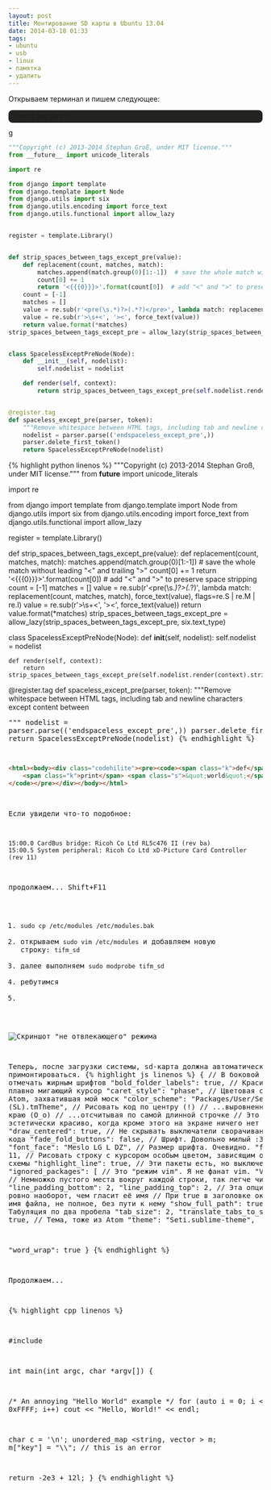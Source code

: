 ```yaml
---
layout: post
title: Монтирование SD карты в Ubuntu 13.04
date: 2014-03-18 01:33
tags:
- ubuntu
- usb
- linux
- памятка
- удалить
---
```


Открываем терминал и пишем следующее:

<p style="display: block;
overflow-x: auto;
padding: 0.5em;
background: #23241f;
border-radius: 8px;
-webkit-text-size-adjust: none;
max-width: 600px;
font-size: 0.8em;">
```
lspci | grep Card
```
</p>
g


``` python
"""Copyright (c) 2013-2014 Stephan Groß, under MIT license."""
from __future__ import unicode_literals

import re

from django import template
from django.template import Node
from django.utils import six
from django.utils.encoding import force_text
from django.utils.functional import allow_lazy


register = template.Library()


def strip_spaces_between_tags_except_pre(value):
    def replacement(count, matches, match):
        matches.append(match.group(0)[1:-1])  # save the whole match without leading "<" and trailing ">"
        count[0] += 1
        return '<{{{0}}}>'.format(count[0])  # add "<" and ">" to preserve space stripping
    count = [-1]
    matches = []
    value = re.sub(r'<pre(\s.*)?>(.*?)</pre>', lambda match: replacement(count, matches, match), force_text(value), flags=re.S | re.M | re.I)
    value = re.sub(r'>\s+<', '><', force_text(value))
    return value.format(*matches)
strip_spaces_between_tags_except_pre = allow_lazy(strip_spaces_between_tags_except_pre, six.text_type)


class SpacelessExceptPreNode(Node):
    def __init__(self, nodelist):
        self.nodelist = nodelist

    def render(self, context):
        return strip_spaces_between_tags_except_pre(self.nodelist.render(context).strip())


@register.tag
def spaceless_except_pre(parser, token):
    """Remove whitespace between HTML tags, including tab and newline characters except content between <pre>"""
    nodelist = parser.parse(('endspaceless_except_pre',))
    parser.delete_first_token()
    return SpacelessExceptPreNode(nodelist)
```



{% highlight python linenos %}
"""Copyright (c) 2013-2014 Stephan Groß, under MIT license."""
from __future__ import unicode_literals

import re

from django import template
from django.template import Node
from django.utils import six
from django.utils.encoding import force_text
from django.utils.functional import allow_lazy


register = template.Library()


def strip_spaces_between_tags_except_pre(value):
    def replacement(count, matches, match):
        matches.append(match.group(0)[1:-1])  # save the whole match without leading "<" and trailing ">"
        count[0] += 1
        return '<{{{0}}}>'.format(count[0])  # add "<" and ">" to preserve space stripping
    count = [-1]
    matches = []
    value = re.sub(r'<pre(\s.*)?>(.*?)</pre>', lambda match: replacement(count, matches, match), force_text(value), flags=re.S | re.M | re.I)
    value = re.sub(r'>\s+<', '><', force_text(value))
    return value.format(*matches)
strip_spaces_between_tags_except_pre = allow_lazy(strip_spaces_between_tags_except_pre, six.text_type)


class SpacelessExceptPreNode(Node):
    def __init__(self, nodelist):
        self.nodelist = nodelist

    def render(self, context):
        return strip_spaces_between_tags_except_pre(self.nodelist.render(context).strip())


@register.tag
def spaceless_except_pre(parser, token):
    """Remove whitespace between HTML tags, including tab and newline characters except content between <pre>"""
    nodelist = parser.parse(('endspaceless_except_pre',))
    parser.delete_first_token()
    return SpacelessExceptPreNode(nodelist)
{% endhighlight %}

``` html
<html><body><div class="codehilite"><pre><code><span class="k">def</span> <span class="nf">hello</span><span class="p">():</span>
    <span class="k">print</span> <span class="s">&quot;world&quot;</span>
</code></pre></div></body></html>
```

Если увидели что-то подобное:

```
15:00.0 CardBus bridge: Ricoh Co Ltd RL5c476 II (rev ba)
15:00.5 System peripheral: Ricoh Co Ltd xD-Picture Card Controller (rev 11)
```

продолжаем...
<kbd>Shift</kbd>+<kbd>F11</kbd>
1. `sudo cp /etc/modules /etc/modules.bak`
2. открываем `sudo vim /etc/modules` и добавляем новую строку: `tifm_sd`
3. далее выполняем `sudo modprobe tifm_sd`
4. ребутимся
5. 

![Скриншот "не отвлекающего" режима](http://i.imgur.com/VXyN7CL.png)

Теперь, после загрузки сиcтемы, sd-карта должна автоматически примонтироваться.
{% highlight js linenos %}
{
  // В боковой панели папки отмечать жирным шрифтов
  "bold_folder_labels": true,
  // Красивенный плавно мигающий курсор
  "caret_style": "phase",
  // Цветовая схема из Atom, захватившая мой моск
  "color_scheme": "Packages/User/Seti_orig (SL).tmTheme",
  // Рисовать код по центру (!)
  // ...выровненным по левому краю (О_о)
  // ...отсчитывая по самой длинной строчке
  // Это просто эстетически красиво, когда кроме этого на экране ничего нет
  "draw_centered": true,
  // Не скрывать выключатели сворачивания кусочков кода
  "fade_fold_buttons": false,
  // Шрифт. Довольно милый :3
  "font_face": "Meslo LG L DZ",
  // Размер шрифта. Очевидно.
  "font_size": 11,
  // Рисовать строку с курсором особым цветом, зависящим от цветовой схемы
  "highlight_line": true,
  // Эти пакеты есть, но выключены
  "ignored_packages":
  [
    // Это "режим vim". Я не фанат vim.
    "Vintage"
  ],
  // Немножко пустого места вокруг каждой строки, так легче читать
  "line_padding_bottom": 2,
  "line_padding_top": 2,
  // Эта опция действует ровно наоборот, чем гласит её имя
  // При true в заголовке окна только имя файла, не полное, без пути к нему
  "show_full_path": true,
  // Табуляция по два пробела
  "tab_size": 2,
  "translate_tabs_to_spaces": true,
  // Тема, тоже из Atom
  "theme": "Seti.sublime-theme",

  "word_wrap": true
}
{% endhighlight %}

Продолжаем...

{% highlight cpp linenos %}

   #include <iostream>

   int main(int argc, char *argv[]) {

   /* An annoying "Hello World" example */
   for (auto i = 0; i < 0xFFFF; i++)
    cout << "Hello, World!" << endl;

   char c = '\n';
   unordered_map <string, vector<string> > m;
   m["key"] = "\\\\"; // this is an error

   return -2e3 + 12l;
   }
{% endhighlight %}
